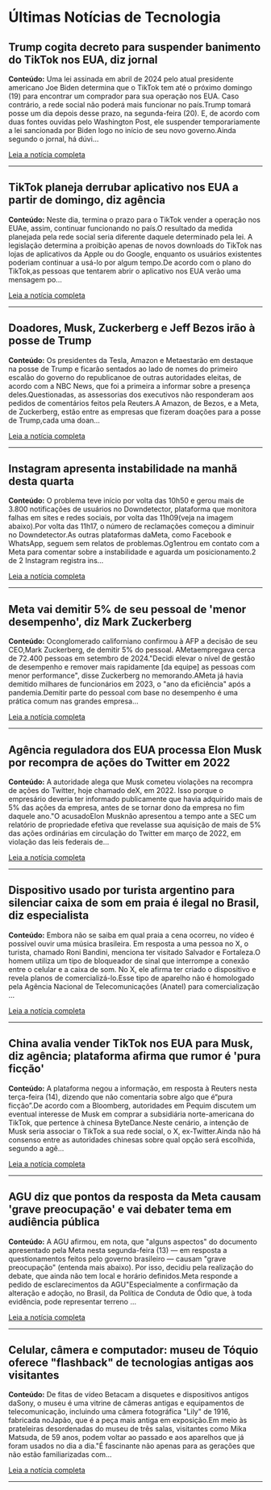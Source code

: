 # Últimas Notícias de Tecnologia

## Trump cogita decreto para suspender banimento do TikTok nos EUA, diz jornal
**Conteúdo:** Uma lei assinada em abril de 2024 pelo atual presidente americano Joe Biden determina que o TikTok tem até o próximo domingo (19) para encontrar um comprador para sua operação nos EUA. Caso contrário, a rede social não poderá mais funcionar no país.Trump tomará posse um dia depois desse prazo, na segunda-feira (20). E, de acordo com duas fontes ouvidas pelo Washington Post, ele suspender temporariamente a lei sancionada por Biden logo no início de seu novo governo.Ainda segundo o jornal, há dúvi...

[Leia a notícia completa](https://g1.globo.com/tecnologia/noticia/2025/01/15/trump-cogita-decreto-para-suspender-banimento-do-tiktok-nos-eua-diz-jornal.ghtml)

---
## TikTok planeja derrubar aplicativo nos EUA a partir de domingo, diz agência
**Conteúdo:** Neste dia, termina o prazo para o TikTok vender a operação nos EUAe, assim, continuar funcionando no país.O resultado da medida planejada pela rede social seria diferente daquele determinado pela lei. A legislação determina a proibição apenas de novos downloads do TikTok nas lojas de aplicativos da Apple ou do Google, enquanto os usuários existentes poderiam continuar a usá-lo por algum tempo.De acordo com o plano do TikTok,as pessoas que tentarem abrir o aplicativo nos EUA verão uma mensagem po...

[Leia a notícia completa](https://g1.globo.com/tecnologia/noticia/2025/01/15/tiktok-planeja-derrubar-aplicativo-nos-eua-a-partir-de-domingo-dizem-agencia.ghtml)

---
## Doadores, Musk, Zuckerberg e Jeff Bezos irão à posse de Trump
**Conteúdo:** Os presidentes da Tesla, Amazon e Metaestarão em destaque na posse de Trump e ficarão sentados ao lado de nomes do primeiro escalão do governo do republicanoe de outras autoridades eleitas, de acordo com a NBC News, que foi a primeira a informar sobre a presença deles.Questionadas, as assessorias dos executivos não responderam aos pedidos de comentários feitos pela Reuters.A Amazon, de Bezos, e a Meta, de Zuckerberg, estão entre as empresas que fizeram doações para a posse de Trump,cada uma doan...

[Leia a notícia completa](https://g1.globo.com/tecnologia/noticia/2025/01/15/doadores-musk-zuckerberg-e-jeff-bezos-irao-a-posse-de-trump.ghtml)

---
## Instagram apresenta instabilidade na manhã desta quarta
**Conteúdo:** O problema teve início por volta das 10h50 e gerou mais de 3.800 notificações de usuários no Downdetector, plataforma que monitora falhas em sites e redes sociais, por volta das 11h09(veja na imagem abaixo).Por volta das 11h17, o número de reclamações começou a diminuir no Downdetector.As outras plataformas daMeta, como Facebook e WhatsApp, seguem sem relatos de problemas.Og1entrou em contato com a Meta para comentar sobre a instabilidade e aguarda um posicionamento.2 de 2Instagram registra ins...

[Leia a notícia completa](https://g1.globo.com/tecnologia/noticia/2025/01/15/instagram-apresenta-instabilidade-na-manha-desta-quarta.ghtml)

---
## Meta vai demitir 5% de seu pessoal de 'menor desempenho', diz Mark Zuckerberg
**Conteúdo:** Oconglomerado californiano confirmou à AFP a decisão de seu CEO,Mark Zuckerberg, de demitir 5% do pessoal. AMetaempregava cerca de 72.400 pessoas em setembro de 2024."Decidi elevar o nível de gestão de desempenho e remover mais rapidamente [da equipe] as pessoas com menor performance", disse Zuckerberg no memorando.AMeta já havia demitido milhares de funcionários em 2023, o "ano da eficiência" após a pandemia.Demitir parte do pessoal com base no desempenho é uma prática comum nas grandes empresa...

[Leia a notícia completa](https://g1.globo.com/tecnologia/noticia/2025/01/15/meta-vai-demitir-5percent-de-seu-pessoal-de-menor-desempenho-diz-mark-zuckerberg.ghtml)

---
## Agência reguladora dos EUA processa Elon Musk por recompra de ações do Twitter em 2022
**Conteúdo:** A autoridade alega que Musk cometeu violações na recompra de ações do Twitter, hoje chamado deX, em 2022. Isso porque o empresário deveria ter informado publicamente que havia adquirido mais de 5% das ações da empresa, antes de se tornar dono da empresa no fim daquele ano."O acusadoElon Musknão apresentou a tempo ante a SEC um relatório de propriedade efetiva que revelasse sua aquisição de mais de 5% das ações ordinárias em circulação do Twitter em março de 2022, em violação das leis federais de...

[Leia a notícia completa](https://g1.globo.com/tecnologia/noticia/2025/01/14/agencia-reguladora-dos-eua-processa-elon-musk-por-recompra-de-acoes-do-twitter-em-2022.ghtml)

---
## Dispositivo usado por turista argentino para silenciar caixa de som em praia é ilegal no Brasil, diz especialista
**Conteúdo:** Embora não se saiba em qual praia a cena ocorreu, no vídeo é possível ouvir uma música brasileira. Em resposta a uma pessoa no X, o turista, chamado Roni Bandini, menciona ter visitado Salvador e Fortaleza.O homem utiliza um tipo de bloqueador de sinal que interrompe a conexão entre o celular e a caixa de som. No X, ele afirma ter criado o dispositivo e revela planos de comercializá-lo.Esse tipo de aparelho não é homologado pela Agência Nacional de Telecomunicações (Anatel) para comercialização ...

[Leia a notícia completa](https://g1.globo.com/tecnologia/noticia/2025/01/14/dispositivo-usado-por-turista-argentino-para-silenciar-caixa-de-som-em-praia-e-ilegal-no-brasil-diz-especialista.ghtml)

---
## China avalia vender TikTok nos EUA para Musk, diz agência; plataforma afirma que rumor é 'pura ficção'
**Conteúdo:** A plataforma negou a informação, em resposta à Reuters nesta terça-feira (14), dizendo que não comentaria sobre algo que é“pura ficção”.De acordo com a Bloomberg, autoridades em Pequim discutem um eventual interesse de Musk em comprar a subsidiária norte-americana do TikTok, que pertence à chinesa ByteDance.Neste cenário, a intenção de Musk seria associar o TikTok a sua rede social, o X, ex-Twitter.Ainda não há consenso entre as autoridades chinesas sobre qual opção será escolhida, segundo a agê...

[Leia a notícia completa](https://g1.globo.com/tecnologia/noticia/2025/01/14/china-avalia-vender-tiktok-nos-eua-para-musk-diz-agencia-plataforma-afirma-que-rumor-e-pura-ficcao.ghtml)

---
## AGU diz que pontos da resposta da Meta causam 'grave preocupação' e vai debater tema em audiência pública
**Conteúdo:** A AGU afirmou, em nota, que "alguns aspectos" do documento apresentado pela Meta nesta segunda-feira (13) — em resposta a questionamentos feitos pelo governo brasileiro — causam "grave preocupação" (entenda mais abaixo). Por isso, decidiu pela realização do debate, que ainda não tem local e horário definidos.Meta responde a pedido de esclarecimentos da AGU"Especialmente a confirmação da alteração e adoção, no Brasil, da Política de Conduta de Ódio que, à toda evidência, pode representar terreno ...

[Leia a notícia completa](https://g1.globo.com/politica/noticia/2025/01/14/agu-fara-debate-nesta-quinta-com-especialistas-e-agencias-de-checagem-para-discutir-efeitos-das-novas-politicas-da-meta.ghtml)

---
## Celular, câmera e computador: museu de Tóquio oferece "flashback" de tecnologias antigas aos visitantes
**Conteúdo:** De fitas de vídeo Betacam a disquetes e dispositivos antigos daSony, o museu é uma vitrine de câmeras antigas e equipamentos de telecomunicação, incluindo uma câmera fotográfica "Lily" de 1916, fabricada noJapão, que é a peça mais antiga em exposição.Em meio às prateleiras desordenadas do museu de três salas, visitantes como Mika Matsuda, de 59 anos, podem voltar ao passado e aos aparelhos que já foram usados no dia a dia."É fascinante não apenas para as gerações que não estão familiarizadas com...

[Leia a notícia completa](https://g1.globo.com/tecnologia/noticia/2025/01/14/celular-camera-e-computador-museu-de-toquio-oferece-flashback-de-tecnologias-antigas-aos-visitantes.ghtml)

---
